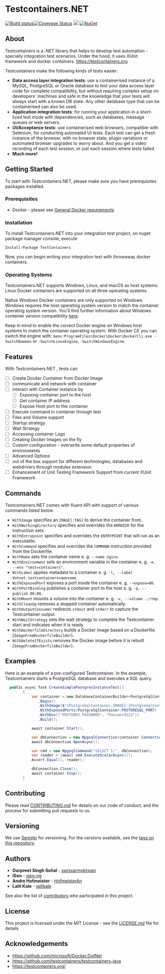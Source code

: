 # Testcontainers.NET
[![Build status](https://ci.appveyor.com/api/projects/status/b20um5dc0ikf8cme/branch/master?svg=true)](https://ci.appveyor.com/project/swissarmykirpan/testcontainers-dotnet-ak6r1/branch/master)[![Coverage Status](https://coveralls.io/repos/github/testcontainers/testcontainers-dotnet/badge.svg?branch=)](https://coveralls.io/github/testcontainers/testcontainers-dotnet?branch=master) <a href="https://www.nuget.org/packages/TestContainers"><img src="https://img.shields.io/nuget/v/TestContainers.svg?style=flat"></a> [![NuGet](https://img.shields.io/nuget/dt/TestContainers.svg)](https://www.nuget.org/packages/TestContainers)

## About 

Testcontainers is a .NET library  that helps to develop test automation - specially integration test scenarios. Under the hood, it uses  XUnit  framework and docker containers. https://testcontainers.org

Testcontainers make the following kinds of tests easier:

- **Data access layer integration tests**: use a containerised instance of a MySQL, PostgreSQL or Oracle database to test your data access layer code for complete compatibility, but without requiring complex setup on developers' machines and safe in the knowledge that your tests will always start with a known DB state. Any other database type that can be containerised can also be used.
- **Application integration tests**: for running your application in a short-lived test mode with dependencies, such as databases, message queues or web servers.
- **UI/Acceptance tests**: use containerised web browsers, compatible with Selenium, for conducting automated UI tests. Each test can get a fresh instance of the browser, with no browser state, plugin variations or automated browser upgrades to worry about. And you get a video recording of each test session, or just each session where tests failed.
- **Much more!** 

## Getting Started

To start with Testcontainers.NET, please make sure you have prerequisites packages installed.

### Prerequisites

- Docker - please see [General Docker requirements](https://www.testcontainers.org/supported_docker_environment/)

### Installation

To install Testcontainers.NET into your integration test project, on nuget package manager console, execute

```
Install-Package TestContainers
```

Now, you can begin writing your integration test with throwaway docker containers.

### Operating Systems

Testcontainers.NET supports Windows, Linux, and macOS as host systems. Linux Docker containers are supported on all three operating systems.

Native Windows Docker containers are only supported on Windows. Windows requires the host operating system version to match the container operating system version. You'll find further information about Windows container version compatibility [here](https://docs.microsoft.com/en-us/virtualization/windowscontainers/deploy-containers/version-compatibility).

Keep in mind to enable the correct Docker engine on Windows host systems to match the container operating system. With Docker CE you can switch the engine with: `$env:ProgramFiles\Docker\Docker\DockerCli.exe -SwitchDaemon` or `-SwitchLinuxEngine`, `-SwitchWindowsEngine`.

## Features

With Testcontainers.NET , tests can

- [ ] Create Docker Container from Docker Image
- [ ] communicate and network with container
- [ ] interact with Container instance by
  - [ ] Exposing container port to the host
  - [ ] Get container IP address
  - [ ] Expose Host port to the container
- [ ] Execute command in container through test
- [ ] Files and Volume support 
- [ ] Startup strategy
- [ ] Wait Strategy
- [ ] Accessing container Logs
- [ ] Creating Docker Images on the fly
- [ ] Custom configuration - overwrite some default properties of environments
- [ ] Advanced Options
- [ ] out of the box support for different technologies, databases and webdrivers through modules extension
- [ ] Enhancement of Unit Testing Framework Support from current XUnit Framework

## Commands

Testcontainers.NET comes with fluent API with support of various commands listed below.

- `WithImage` specifies an `IMAGE[:TAG]` to derive the container from.
- `WithWorkingDirectory` specifies and overrides the `WORKDIR` for the instruction sets.
- `WithEntrypoint` specifies and overrides the `ENTRYPOINT` that will run as an executable.
- `WithCommand` specifies and overrides the `COMMAND` instruction provided from the Dockerfile.
- `WithName` sets the container name e. g. `--name nginx`.
- `WithEnvironment` sets an environment variable in the container e. g. `-e, --env "test=containers"`.
- `WithLabel` applies metadata to a container e. g. `-l, --label dotnet.testcontainers=awesome`.
- `WithExposedPort` exposes a port inside the container e. g. `--expose=80`.
- `WithPortBinding` publishes a container port to the host e. g. `-p, --publish 80:80`.
- `WithMount` mounts a volume into the container e. g. `-v, --volume .:/tmp`.
- `WithCleanUp` removes a stopped container automatically.
- `WithOutputConsumer` redirects `stdout` and `stderr` to capture the Testcontainer output.
- `WithWaitStrategy` sets the wait strategy to complete the Testcontainer start and indicates when it is ready.
- `WithDockerfileDirectory` builds a Docker image based on a Dockerfile (`ImageFromDockerfileBuilder`).
- `WithDeleteIfExists` removes the Docker image before it is rebuilt (`ImageFromDockerfileBuilder`).

## Examples

Here is an example of a pre-configured Testcontainer. In the example, Testcontainers starts a PostgreSQL database and executes a SQL query.

```c#
  public async Task CreateSimplePostgresInstanceTest()
        {
            var container = new DatabaseContainerBuilder<PostgreSqlContainer>()
               .Begin()
               .WithImage($"{PostgreSqlContainer.IMAGE}:{PostgreSqlContainer.DEFAULT_TAG}")
               .WithExposedPorts(PostgreSqlContainer.POSTGRESQL_PORT)
               .WithEnv(("POSTGRES_PASSWORD", "Password123"))
               .Build();

            await container.Start();

            var dbConnection = new NpgsqlConnection(container.ConnectionString);
            await dbConnection.OpenAsync();

            var cmd = new NpgsqlCommand("SELECT 1;", dbConnection);
            var reader = (await cmd.ExecuteScalarAsync());
            Assert.Equal(1, reader);

            dbConnection.Close();
            await container.Stop();
        }
```



## Contributing

Please read [CONTRIBUTING.md](CONTRIBUTING.md) for details on our code of conduct, and the process for submitting pull requests to us.

## Versioning

We use [SemVer](http://semver.org/) for versioning. For the versions available, see the [tags on this repository](https://github.com/testcontainers/testcontainers-dotnet/tags). 

## Authors

* **Gurpreet Singh Sohal** - [swissarmykirpan](https://github.com/swissarmykirpan)
* **ISen** - [isen-ng](https://github.com/isen-ng)
* **Andre Hofmeister** - [HofmeisterAn](https://github.com/HofmeisterAn)
* **Lalit Kale** - [lalitkale](https://github.com/lalitkale)

See also the list of [contributors](https://github.com/testcontainers/testcontainers-dotnet/graphs/contributors) who participated in this project.

## License

This project is licensed under the MIT License - see the [LICENSE.md](LICENSE.md) file for details

## Acknowledgements

* https://github.com/microsoft/Docker.DotNet
* https://github.com/testcontainers/testcontainers-java
* https://testcontainers.org/

